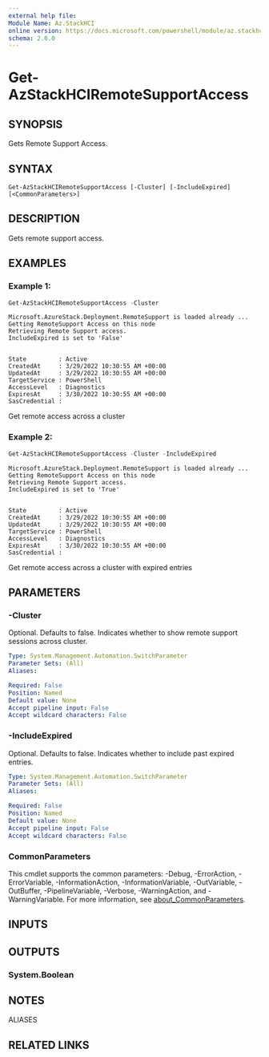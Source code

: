 ```yaml
---
external help file:
Module Name: Az.StackHCI
online version: https://docs.microsoft.com/powershell/module/az.stackhci/get-azstackhciremotesupportaccess
schema: 2.0.0
---
```


# Get-AzStackHCIRemoteSupportAccess

## SYNOPSIS
Gets Remote Support Access.

## SYNTAX

```
Get-AzStackHCIRemoteSupportAccess [-Cluster] [-IncludeExpired] [<CommonParameters>]
```

## DESCRIPTION
Gets remote support access.

## EXAMPLES

### Example 1: 
```powershell
Get-AzStackHCIRemoteSupportAccess -Cluster
```

```output
Microsoft.AzureStack.Deployment.RemoteSupport is loaded already ...
Getting RemoteSupport Access on this node
Retrieving Remote Support access.
IncludeExpired is set to 'False'


State         : Active
CreatedAt     : 3/29/2022 10:30:55 AM +00:00
UpdatedAt     : 3/29/2022 10:30:55 AM +00:00
TargetService : PowerShell
AccessLevel   : Diagnostics
ExpiresAt     : 3/30/2022 10:30:55 AM +00:00
SasCredential :
```

Get remote access across a cluster

### Example 2: 
```powershell
Get-AzStackHCIRemoteSupportAccess -Cluster -IncludeExpired
```

```output
Microsoft.AzureStack.Deployment.RemoteSupport is loaded already ...
Getting RemoteSupport Access on this node
Retrieving Remote Support access.
IncludeExpired is set to 'True'


State         : Active
CreatedAt     : 3/29/2022 10:30:55 AM +00:00
UpdatedAt     : 3/29/2022 10:30:55 AM +00:00
TargetService : PowerShell
AccessLevel   : Diagnostics
ExpiresAt     : 3/30/2022 10:30:55 AM +00:00
SasCredential :
```

Get remote access across a cluster with expired entries

## PARAMETERS

### -Cluster
Optional.
Defaults to false.
Indicates whether to show remote support sessions across cluster.

```yaml
Type: System.Management.Automation.SwitchParameter
Parameter Sets: (All)
Aliases:

Required: False
Position: Named
Default value: None
Accept pipeline input: False
Accept wildcard characters: False
```

### -IncludeExpired
Optional.
Defaults to false.
Indicates whether to include past expired entries.

```yaml
Type: System.Management.Automation.SwitchParameter
Parameter Sets: (All)
Aliases:

Required: False
Position: Named
Default value: None
Accept pipeline input: False
Accept wildcard characters: False
```

### CommonParameters
This cmdlet supports the common parameters: -Debug, -ErrorAction, -ErrorVariable, -InformationAction, -InformationVariable, -OutVariable, -OutBuffer, -PipelineVariable, -Verbose, -WarningAction, and -WarningVariable. For more information, see [about_CommonParameters](http://go.microsoft.com/fwlink/?LinkID=113216).

## INPUTS

## OUTPUTS

### System.Boolean

## NOTES

ALIASES

## RELATED LINKS

